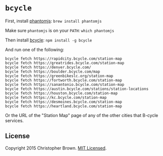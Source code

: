 # `bcycle`

First, install [phantomjs](http://phantomjs.org/): `brew install phantomjs`

Make sure `phantomjs` is on your `PATH`: `which phantomjs`

Then install [bcycle](https://www.npmjs.com/package/bcycle): `npm install -g bcycle`

And run one of the following:

    bcycle fetch https://rapidcity.bcycle.com/station-map
    bcycle fetch https://greatrides.bcycle.com/station-map
    bcycle fetch https://denver.bcycle.com/
    bcycle fetch https://boulder.bcycle.com/map
    bcycle fetch https://greenbikeslc.org/station-map
    bcycle fetch https://fortworth.bcycle.com/station-map
    bcycle fetch https://sanantonio.bcycle.com/station-map
    bcycle fetch https://austin.bcycle.com/stations/station-locations
    bcycle fetch https://houston.bcycle.com/station-map
    bcycle fetch https://kc.bcycle.com/station-map
    bcycle fetch https://desmoines.bcycle.com/station-map
    bcycle fetch https://heartland.bcycle.com/station-map

Or the URL of the "Station Map" page of any of the other cities that B-cycle services.


## License

Copyright 2015 Christopher Brown. [MIT Licensed](http://chbrown.github.io/licenses/MIT/#2015).
